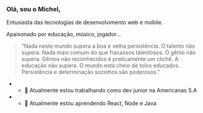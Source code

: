 ### Olá, sou o Michel,

Entusiasta das tecnologias de desenvolvimento web e mobile.

Apaixonado por educação, músico, jogador...

> "Nada neste mundo supera a boa e velha persistência. O talento não
> supera. Nada mais comum do que fracassos talentosos. O gênio não
> supera. Gênios não reconhecidos é praticamente um clichê. A educação
> não supera. O mundo está cheio de tolos educados. Persistência e
> determinação sozinhos são poderosos."

- - 🔭 Atualmente estou trabalhando como dev junior na Americanas S.A
- - 🌱 Atualmente estou aprendendo React, Node e Java

